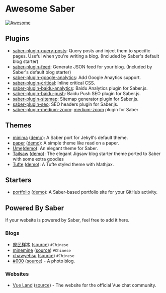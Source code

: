 # Awesome Saber

[![Awesome](https://awesome.re/badge.svg)](https://awesome.re)

## Plugins

- [saber-plugin-query-posts](https://github.com/egoist/saber/tree/master/packages/saber-plugin-query-posts): Query posts and inject them to specific pages. Useful when you're writing a blog. (Included by Saber's default blog starter)
- [saber-plugin-feed](https://github.com/egoist/saber/tree/master/packages/saber-plugin-feed): Generate JSON feed for your blog. (Included by Saber's default blog starter)
- [saber-plugin-google-analytics](https://github.com/egoist/saber/tree/master/packages/saber-plugin-google-analytics): Add Google Anaytics support.
- [saber-plugin-critical](https://github.com/egoist/saber-plugin-critical): Inline critical CSS.
- [saber-plugin-baidu-analytics](https://github.com/h404bi/www.h404bi.com/tree/master/packages/saber-plugin-baidu-analytics): Baidu Analytics plugin for Saber.js.
- [saber-plugin-baidu-push](https://github.com/h404bi/www.h404bi.com/tree/master/packages/saber-plugin-baidu-push): Baidu Push SEO plugin for Saber.js.
- [saber-plugin-sitemap](https://github.com/h404bi/www.h404bi.com/tree/master/packages/saber-plugin-sitemap): Sitemap generator plugin for Saber.js.
- [saber-plugin-seo](https://github.com/geekplux/blog/tree/master/packages/saber-plugin-seo): SEO headers plugin for Saber.js.
- [saber-plugin-medium-zoom](https://github.com/kidonng/saber-plugin-medium-zoom): [medium-zoom](https://github.com/francoischalifour/medium-zoom) plugin for Saber

## Themes

- [minima](https://github.com/egoist/saber-theme-minima) ([demo](https://minima.saberjs.org/)): A Saber port for Jekyll's default theme.
- [paper](https://github.com/geekplux/blog/tree/master/packages/saber-theme-paper) ([demo](https://geekplux.com)): A simple theme like read on a paper.
- [Ume](https://github.com/iCyris/Ume)([demo](https://cyris.pen.moe)): An elegant theme for Saber.
- [Tailsaw](https://github.com/krmax44/saber-theme-tailsaw) ([demo](https://saber-theme-tailsaw.netlify.com)): The elegant Jigsaw blog starter theme ported to Saber with some extra goodies
- [Tufte](https://github.com/askcreative/saber-theme-tufte) ([demo](https://saber-theme-tufte.netlify.com/)): A Tufte styled theme with Mathjax.

## Starters

- [portfolio](https://github.com/saberland/create-portfolio) ([demo](https://create-portfolio-demo.saber.land/)): A Saber-based portfolio site for your GitHub activity.

## Powered By Saber

If your website is powered by Saber, feel free to add it here.

### Blogs

- [庶民样本](https://egoist.moe) ([source](https://github.com/egoist/blog)) `#Chinese`
- [minemine](https://minemine.cc/) ([source](https://github.com/luyilin/minemine)) `#Chinese`
- [chawyehsu](https://www.h404bi.com) ([source](https://github.com/h404bi/www.h404bi.com)) `#Chinese`
- [#000](https://www.three-zeros.com) ([source](https://github.com/ohiosveryown/black-000-2020)) - A photo blog.

### Websites

- [Vue Land](https://vue-land.js.org) ([source](https://github.com/egoist/vue-land)) - The website for the official Vue chat community.
